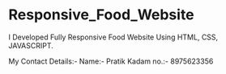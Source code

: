 # Responsive_Food_Website
I Developed Fully Responsive Food Website Using HTML, CSS, JAVASCRIPT.







My Contact Details:- Name:- Pratik Kadam no.:- 8975623356
